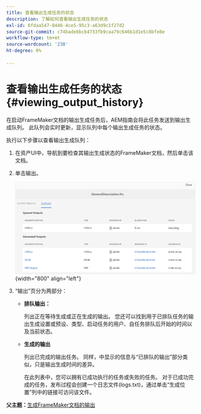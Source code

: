 ```yaml
---
title: 查看输出生成任务的状态
description: 了解如何查看输出生成任务的状态
exl-id: 6fdaa547-8446-4ce5-95c3-a63d9c1f27d2
source-git-commit: c74badebbcb4733fb9caa79c646b1d1e5c8bfe8e
workflow-type: tm+mt
source-wordcount: '238'
ht-degree: 0%

---
```


# 查看输出生成任务的状态 {#viewing_output_history}

在启动FrameMaker文档的输出生成任务后，AEM指南会将此任务发送到输出生成队列。 此队列会实时更新，显示队列中每个输出生成任务的状态。

执行以下步骤以查看输出生成队列：

1. 在资产UI中，导航到要检查其输出生成状态的FrameMaker文档，然后单击该文档。

1. 单击输出。

   ![](images/output-queued-fm.png){width="800" align="left"}

1. “输出”页分为两部分：

   - **排队输出：**

      列出正在等待生成或正在生成的输出。 您还可以找到用于已排队任务的输出生成设置或预设、类型、启动任务的用户、自任务排队后开始的时间以及当前状态。

   - **生成的输出**

      列出已完成的输出任务。 同样，中显示的信息与“已排队的输出”部分类似，只是输出生成时间的差异。

      在此列表中，您可以拥有已成功执行的任务或失败的任务。 对于已成功完成的任务，发布过程会创建一个日志文件\(logs.txt\)，通过单击“生成位置”列中的链接可访问该文件。


**父主题：**[&#x200B;生成FrameMaker文档的输出](fm-output-generatation.md)
